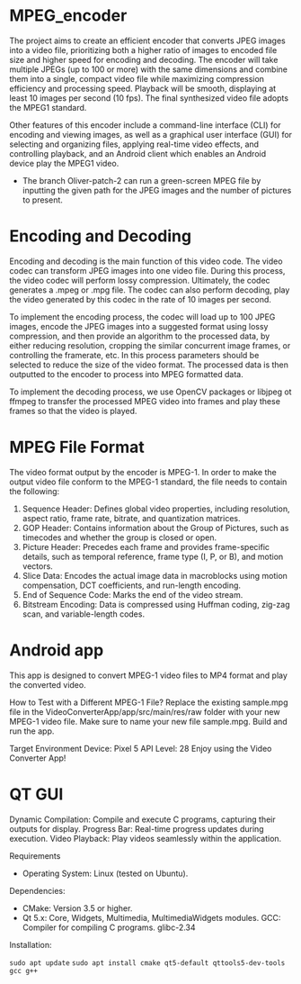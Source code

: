 # MPEG_encoder
The project aims to create an efficient encoder that converts JPEG images into a video file, prioritizing both a higher ratio of images to encoded file size and higher speed for encoding and decoding. The encoder will take multiple JPEGs (up to 100 or more) with the same dimensions and combine them into a single, compact video file while maximizing compression efficiency and processing speed. Playback will be smooth, displaying at least 10 images per second (10 fps). The final synthesized video file adopts the MPEG1 standard.


Other features of this encoder include a command-line interface (CLI) for encoding and viewing images, as well as a graphical user interface (GUI) for selecting and organizing files, applying real-time video effects, and controlling playback, and an Android client which enables an Android device play the MPEG1 video.

  * The branch Oliver-patch-2 can run a green-screen MPEG file by inputting the given path for the JPEG images and the number of pictures to present. 

# Encoding and Decoding

Encoding and decoding is the main function of this video code. The video codec can transform JPEG images into one video file. During this process, the video codec will perform lossy compression. Ultimately, the codec generates a .mpeg or .mpg file. The codec can also perform decoding, play the video generated by this codec in the rate of 10 images per second.

To implement the encoding process, the codec will load up to 100 JPEG images, encode the JPEG images into a suggested format using lossy compression, and then provide an algorithm to the processed data, by either reducing resolution, cropping the similar concurrent image frames, or controlling the framerate, etc. In this process parameters should be selected to reduce the size of the video format. The processed data is then outputted to the encoder to process into MPEG formatted data.

To implement the decoding process, we use OpenCV packages or libjpeg ot ffmpeg to transfer the processed MPEG video into frames and play these frames so that the video is played.

# MPEG File Format
The video format output by the encoder is MPEG-1. In order to make the output video file conform to the MPEG-1 standard, the file needs to contain the following:

1. Sequence Header: Defines global video properties, including resolution, aspect ratio, frame rate, bitrate, and quantization matrices.
2. GOP Header: Contains information about the Group of Pictures, such as timecodes and whether the group is closed or open.
3. Picture Header: Precedes each frame and provides frame-specific details, such as temporal reference, frame type (I, P, or B), and motion vectors.
4. Slice Data: Encodes the actual image data in macroblocks using motion compensation, DCT coefficients, and run-length encoding.
5. End of Sequence Code: Marks the end of the video stream.
6. Bitstream Encoding: Data is compressed using Huffman coding, zig-zag scan, and variable-length codes.


# Android app
This app is designed to convert MPEG-1 video files to MP4 format and play the converted video.

How to Test with a Different MPEG-1 File?
Replace the existing sample.mpg file in the VideoConverterApp/app/src/main/res/raw folder with your new MPEG-1 video file.
Make sure to name your new file sample.mpg.
Build and run the app.

Target Environment
Device: Pixel 5
API Level: 28
Enjoy using the Video Converter App!


# QT GUI
Dynamic Compilation: Compile and execute C programs, capturing their outputs for display.
Progress Bar: Real-time progress updates during execution.
Video Playback: Play videos seamlessly within the application.

Requirements
  * Operating System: Linux (tested on Ubuntu).

Dependencies:
  * CMake: Version 3.5 or higher.
  * Qt 5.x: Core, Widgets, Multimedia, MultimediaWidgets modules.
GCC: Compiler for compiling C programs.
glibc-2.34

Installation:

`sudo apt update`
`sudo apt install cmake qt5-default qttools5-dev-tools gcc g++`


